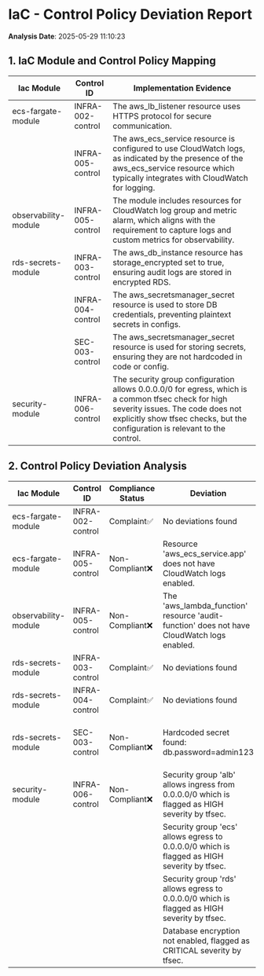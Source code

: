# IaC - Control Policy Deviation Report

**Analysis Date**: 2025-05-29 11:10:23

## 1. IaC Module and Control Policy Mapping

| Iac Module     | Control ID | Implementation Evidence |
|----------------|------------|-------------------------|
| ecs-fargate-module | INFRA-002-control | The aws_lb_listener resource uses HTTPS protocol for secure communication. |
|  | INFRA-005-control | The aws_ecs_service resource is configured to use CloudWatch logs, as indicated by the presence of the aws_ecs_service resource which typically integrates with CloudWatch for logging. |
| observability-module | INFRA-005-control | The module includes resources for CloudWatch log group and metric alarm, which aligns with the requirement to capture logs and custom metrics for observability. |
| rds-secrets-module | INFRA-003-control | The aws_db_instance resource has storage_encrypted set to true, ensuring audit logs are stored in encrypted RDS. |
|  | INFRA-004-control | The aws_secretsmanager_secret resource is used to store DB credentials, preventing plaintext secrets in configs. |
|  | SEC-003-control | The aws_secretsmanager_secret resource is used for storing secrets, ensuring they are not hardcoded in code or config. |
| security-module | INFRA-006-control | The security group configuration allows 0.0.0.0/0 for egress, which is a common tfsec check for high severity issues. The code does not explicitly show tfsec checks, but the configuration is relevant to the control. |

## 2. Control Policy Deviation Analysis

| Iac Module | Control ID | Compliance Status         | Deviation | Suggestion |
|------------|------------|---------------------------|-----------|------------|
| ecs-fargate-module | INFRA-002-control | Complaint✅ | No deviations found | N/A |
| ecs-fargate-module | INFRA-005-control | Non-Compliant❌ | Resource 'aws_ecs_service.app' does not have CloudWatch logs enabled. | Add configuration to enable CloudWatch logs for the ECS service. |
| observability-module | INFRA-005-control | Non-Compliant❌ | The 'aws_lambda_function' resource 'audit-function' does not have CloudWatch logs enabled. | Ensure that CloudWatch logs are enabled for the 'aws_lambda_function' resource 'audit-function'. |
| rds-secrets-module | INFRA-003-control | Complaint✅ | No deviations found | N/A |
| rds-secrets-module | INFRA-004-control | Complaint✅ | No deviations found | N/A |
| rds-secrets-module | SEC-003-control | Non-Compliant❌ | Hardcoded secret found: db.password=admin123 | Use AWS Secrets Manager to store and retrieve the database password instead of hardcoding it. |
| security-module | INFRA-006-control | Non-Compliant❌ | Security group 'alb' allows ingress from 0.0.0.0/0 which is flagged as HIGH severity by tfsec. | Restrict ingress to specific IP ranges or security groups instead of 0.0.0.0/0. |
|  |  |  | Security group 'ecs' allows egress to 0.0.0.0/0 which is flagged as HIGH severity by tfsec. | Restrict egress to specific IP ranges or security groups instead of 0.0.0.0/0. |
|  |  |  | Security group 'rds' allows egress to 0.0.0.0/0 which is flagged as HIGH severity by tfsec. | Restrict egress to specific IP ranges or security groups instead of 0.0.0.0/0. |
|  |  |  | Database encryption not enabled, flagged as CRITICAL severity by tfsec. | Enable encryption for the database resources. |

